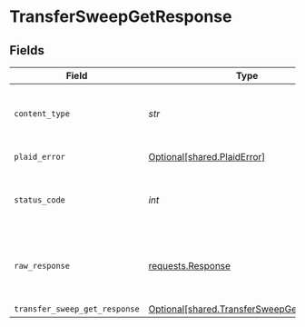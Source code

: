 # TransferSweepGetResponse


## Fields

| Field                                                                                        | Type                                                                                         | Required                                                                                     | Description                                                                                  |
| -------------------------------------------------------------------------------------------- | -------------------------------------------------------------------------------------------- | -------------------------------------------------------------------------------------------- | -------------------------------------------------------------------------------------------- |
| `content_type`                                                                               | *str*                                                                                        | :heavy_check_mark:                                                                           | HTTP response content type for this operation                                                |
| `plaid_error`                                                                                | [Optional[shared.PlaidError]](../../models/shared/plaiderror.md)                             | :heavy_minus_sign:                                                                           | Error response                                                                               |
| `status_code`                                                                                | *int*                                                                                        | :heavy_check_mark:                                                                           | HTTP response status code for this operation                                                 |
| `raw_response`                                                                               | [requests.Response](https://requests.readthedocs.io/en/latest/api/#requests.Response)        | :heavy_minus_sign:                                                                           | Raw HTTP response; suitable for custom response parsing                                      |
| `transfer_sweep_get_response`                                                                | [Optional[shared.TransferSweepGetResponse]](../../models/shared/transfersweepgetresponse.md) | :heavy_minus_sign:                                                                           | OK                                                                                           |